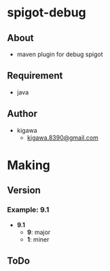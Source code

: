 # spigot-debug

## About

* maven plugin for debug spigot

## Requirement

* java

## Author

* kigawa
    * kigawa.8390@gmail.com

# Making

## Version

### Example: 9.1

* **9.1**
    * **9**: major
    * **1**: miner
  
## ToDo
